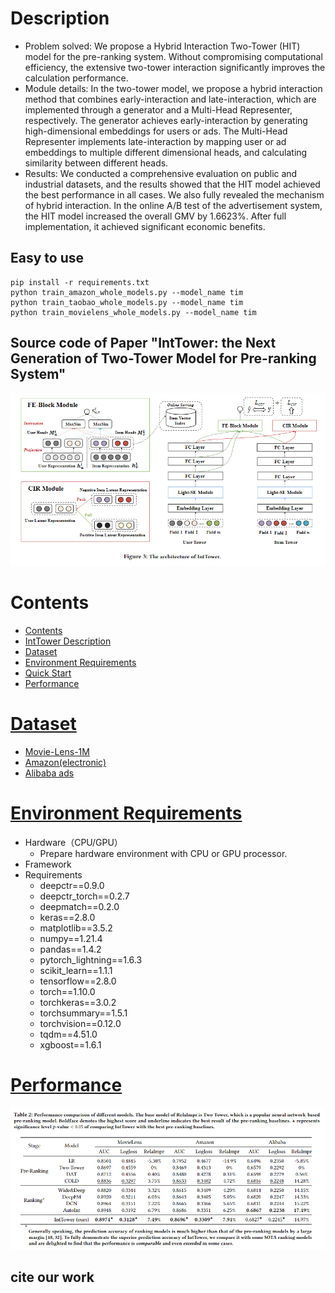 # Description
- Problem solved: We propose a Hybrid Interaction Two-Tower (HIT) model for the pre-ranking system. Without compromising computational efficiency, the extensive two-tower interaction significantly improves the calculation performance.
- Module details: In the two-tower model, we propose a hybrid interaction method that combines early-interaction and late-interaction, which are implemented through a generator and a Multi-Head Representer, respectively. The generator achieves early-interaction by generating high-dimensional embeddings for users or ads. The Multi-Head Representer implements late-interaction by mapping user or ad embeddings to multiple different dimensional heads, and calculating similarity between different heads.
- Results: We conducted a comprehensive evaluation on public and industrial datasets, and the results showed that the HIT model achieved the best performance in all cases. We also fully revealed the mechanism of hybrid interaction. In the online A/B test of the advertisement system, the HIT model increased the overall GMV by 1.6623%. After full implementation, it achieved significant economic benefits.
## Easy to use
``` shell
pip install -r requirements.txt
python train_amazon_whole_models.py --model_name tim
python train_taobao_whole_models.py --model_name tim 
python train_movielens_whole_models.py --model_name tim  
```
## Source code of Paper "IntTower: the Next Generation of  Two-Tower Model for Pre-ranking System" 
![avatar](./figure/model.PNG)
# Contents
- [Contents](#contents)
- [IntTower Description](#IntTower-description)
- [Dataset](#dataset)
- [Environment Requirements](#environment-requirements)
- [Quick Start](#quick-start)
- [Performance](#performance)


# [Dataset](#contents)

- [Movie-Lens-1M](https://grouplens.org/datasets/movielens/1m/)
- [Amazon(electronic)](https://jmcauley.ucsd.edu/data/amazon/)
- [Alibaba ads](https://tianchi.aliyun.com/dataset/dataDetail?dataId=56)

# [Environment Requirements](#contents)

- Hardware（CPU/GPU）
    - Prepare hardware environment with CPU or GPU processor.
- Framework
- Requirements
  - deepctr==0.9.0
  - deepctr_torch==0.2.7
  - deepmatch==0.2.0
  - keras==2.8.0
  - matplotlib==3.5.2
  - numpy==1.21.4
  - pandas==1.4.2
  - pytorch_lightning==1.6.3
  - scikit_learn==1.1.1
  - tensorflow==2.8.0
  - torch==1.10.0
  - torchkeras==3.0.2
  - torchsummary==1.5.1
  - torchvision==0.12.0
  - tqdm==4.51.0
  - xgboost==1.6.1
  
  
 # [Performance](#contents)
 ![avatar](./figure/performance.PNG)

## cite our work
```
```

